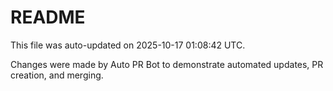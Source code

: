 # README

This file was auto-updated on 2025-10-17 01:08:42 UTC.

Changes were made by Auto PR Bot to demonstrate automated updates, PR creation, and merging.
